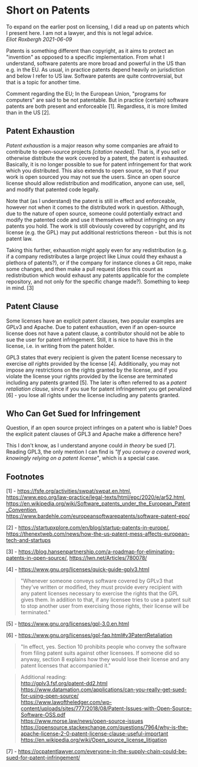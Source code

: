 # Short on Patents

To expand on the earlier post on licensing, I did a read up on patents which I present here. I am not a lawyer, and this is not legal advice.\
_Eliot Roxbergh 2021-06-09_

Patents is something different than copyright, as it aims to protect an "invention" as opposed to a specific implementation.
From what I understand, software patents are more broad and powerful in the US than e.g. in the EU.
As usual, in practice patents depend heavily on jurisdiction and below I refer to US law.
Software patents are quite controversial, but that is a topic for another time.


Comment regarding the EU;
In the European Union, "programs for computers" are said to be not patentable. But in practice (certain) software patents are both present and enforceable [1].
Regardless, it is more limited than in the US [2].

## Patent Exhaustion

_Patent exhaustion_ is a major reason why some companies are afraid to contribute to open-source projects _[citation needed]_.
That is, if you sell or otherwise distribute the work covered by a patent, the patent is exhausted.
Basically, it is no longer possible to sue for patent infringement for that work which you distributed.
This also extends to open source, so that if your work is open sourced you may not sue the users.
Since an open source license should allow redistribution and modification, anyone can use, sell, and modify that patented code legally.

Note that (as I understand) the patent is still in effect and enforceable, however not when it comes to the distributed work in question.
Although, due to the nature of open source, someone could potentially extract and modify the patented code and use it themselves without infringing on any patents you hold.
The work is still obviously covered by copyright, and its license (e.g. the GPL) may put additional restrictions thereon - but this is not patent law.

Taking this further, exhaustion might apply even for any redistribution
(e.g. if a company redistributes a large project like Linux could they exhaust a plethora of patents?),
or if the company for instance clones a Git repo, make some changes, and then make a pull request
(does this count as redistribution which would exhaust any patents applicable for the complete repository, and not only for the specific change made?).
Something to keep in mind. [3]

## Patent Clause

Some licenses have an explicit patent clauses, two popular examples are GPLv3 and Apache.
Due to patent exhaustion, even if an open-source license does not have a patent clause,
a contributor should not be able to sue the user for patent infringement.
Still, it is nice to have this in the license, i.e. in writing from the patent holder.

GPL3 states that every recipient is given the patent license necessary to exercise _all rights_ provided by the license [4].
Additionally, you may not impose any restrictions on the rights granted by the license, and if you violate the license your rights provided by the license are terminated including any patents granted [5].
The later is often referred to as a _patent retaliation clause_, since if you sue for patent infringement you get penalized [6] - you lose all rights under the license including any patents granted.

## Who Can Get Sued for Infringement

Question, if an open source project infringes on a patent who is liable?
Does the explicit patent clauses of GPL3 and Apache make a difference here?

This I don't know, as I understand anyone could _in theory_ be sued [7].
Reading GPL3, the only mention I can find is _"If you convey a covered work, knowingly relying on a patent license"_, which is a special case.

## Footnotes

[1] - <https://fsfe.org/activities/swpat/swpat.en.html>, <https://www.epo.org/law-practice/legal-texts/html/epc/2020/e/ar52.html>, <https://en.wikipedia.org/wiki/Software_patents_under_the_European_Patent_Convention>, <https://www.bardehle.com/europeansoftwarepatents/software-patent-epo/>

[2] - <https://startupxplore.com/en/blog/startup-patents-in-europe/>, <https://thenextweb.com/news/how-the-us-patent-mess-affects-european-tech-and-startups>

[3] - <https://blog.hansenpartnership.com/a-roadmap-for-eliminating-patents-in-open-source/>, <https://lwn.net/Articles/780078/>

[4] - <https://www.gnu.org/licenses/quick-guide-gplv3.html>

> "Whenever someone conveys software covered by GPLv3 that they've written or modified, they must provide every recipient with any patent licenses necessary to exercise the rights that the GPL gives them. In addition to that, if any licensee tries to use a patent suit to stop another user from exercising those rights, their license will be terminated."

[5] - <https://www.gnu.org/licenses/gpl-3.0.en.html>

[6] - <https://www.gnu.org/licenses/gpl-faq.html#v3PatentRetaliation>

> "In effect, yes. Section 10 prohibits people who convey the software from filing patent suits against other licensees. If someone did so anyway, section 8 explains how they would lose their license and any patent licenses that accompanied it."


> Additional reading: \
> http://gplv3.fsf.org/patent-dd2.html \
> https://www.datamation.com/applications/can-you-really-get-sued-for-using-open-source/ \
> https://www.lawoftheledger.com/wp-content/uploads/sites/777/2018/08/Patent-Issues-with-Open-Source-Software-OSS.pdf \
> https://www.morse.law/news/open-source-issues \
> https://opensource.stackexchange.com/questions/7964/why-is-the-apache-license-2-0-patent-license-clause-useful-important \
> https://en.wikipedia.org/wiki/Open_source_license_litigation

[7] - <https://ocpatentlawyer.com/everyone-in-the-supply-chain-could-be-sued-for-patent-infringement/>
